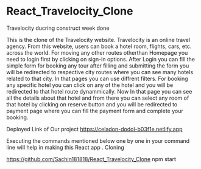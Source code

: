 # React_Travelocity_Clone
Travelocity ducring construct week done

This is the clone of the Travelocity website. Travelocity is an online travel agency. From this website, users can book a hotel room, flights, cars, etc. across the world. For moving any other routes otherthan Homepage you need to login first by clicking on sign-in options. After Login you can fill the simple form for booking any tour after filling and submitting the form you will be redirected to respective city routes where you can see many hotels related to that city. In that pages you can use diffrent filters. For booking any specific hotel you can click on any of the hotel and you will be redirected to that hotel route dynammically. Now In that page you can see all the details about that hotel and from there you can select any room of that hotel by clicking on reserve button and you will be redirected to payment page where you can fill the payment form and complete your booking.

Deployed Link of Our project
https://celadon-dodol-b03f1e.netlify.app

Executing the commands mentioned below one by one in your command line will help in making this React app . Cloning

https://github.com/Sachin181818/React_Travelocity_Clone
npm start
